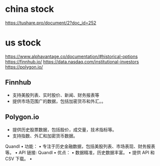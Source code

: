 # china stock
https://tushare.pro/document/2?doc_id=252

# us stock
https://www.alphavantage.co/documentation/#historical-options
https://finnhub.io/
https://data.nasdaq.com/institutional-investors
https://polygon.io/

## Finnhub
- 支持美股列表、实时股价、新闻、财务报表等
- 提供市场范围广的数据，包括加密货币和外汇。。

## Polygon.io
- 提供历史股票数据，包括股价，成交量，技术指标等。
- 支持指数、外汇和加密货币数据。

Quandl • 功能： • 专注于历史金融数据，包括美股列表、市场表现、财务报表等。   • API 链接: Quandl • 优点： • 数据精准，历史数据丰富。 • 提供 API 和 CSV 下载。   • 